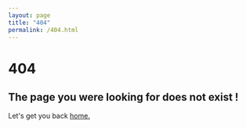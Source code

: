 ```yaml
---
layout: page
title: "404"
permalink: /404.html
--- 
```


<h1> 404 </h1>
<h2> The page you were looking for does not exist ! </h2>
<p> Let's get you back <a href="https://riversouls.art/">home.</a></p>

